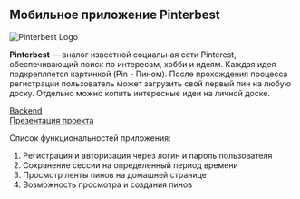## Мобильное приложение Pinterbest

![Pinterbest Logo](https://i.ibb.co/c6R5j7V/image.png)


**Pinterbest** — аналог известной социальная сети Pinterest, обеспечивающий поиск по интересам,
хобби и идеям. Каждая идея подкрепляется картинкой (Pin - Пином). После прохождения процесса
регистрации пользователь может загрузить свой первый пин на любую доску.
Отдельно можно копить интересные идеи на личной доске.

[Backend](https://pinterbest.ru/)  
[Презентация проекта](https://drive.google.com/file/d/1GQgt-A-vfQjNgSGMFK1nLWyGBncvlXfS/view?usp=sharing)

Список функциональностей приложения:
1. Регистрация и авторизация через логин и пароль пользователя
2. Сохранение сессии на определенный период времени
3. Просмотр ленты пинов на домашней странице
4. Возможность просмотра и создания пинов